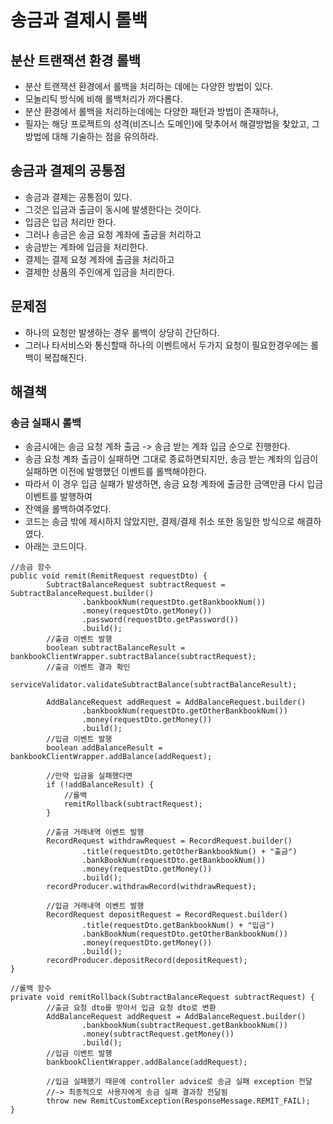 # 송금과 결제시 롤백

## 분산 트랜잭션 환경 롤백
* 분산 트랜잭션 환경에서 롤백을 처리하는 데에는 다양한 방법이 있다.
* 모놀리틱 방식에 비해 롤백처리가 까다롭다.
* 분산 환경에서 롤백을 처리하는데에는 다양한 패턴과 방법이 존재하나,
* 필자는 해당 프로젝트의 성격(비즈니스 도메인)에 맞추어서 해결방법을 찾았고, 그 방법에 대해 기술하는 점을 유의하라.

## 송금과 결제의 공통점
* 송금과 결제는 공통점이 있다.
* 그것은 입금과 출금이 동시에 발생한다는 것이다.
* 입금은 입금 처리만 한다.
* 그러나 송금은 송금 요청 계좌에 출금을 처리하고
* 송금받는 계좌에 입금을 처리한다.
* 결제는 결제 요청 계좌에 출금을 처리하고
* 결제한 상품의 주인에게 입금을 처리한다.

## 문제점
* 하나의 요청만 발생하는 경우 롤백이 상당히 간단하다.
* 그러나 타서비스와 통신할때 하나의 이벤트에서 두가지 요청이 필요한경우에는 롤백이 복잡해진다.

## 해결책
### 송금 실패시 롤백
* 송금시에는 송금 요청 계좌 출금 -> 송금 받는 계좌 입금 순으로 진행한다.
* 송금 요청 계좌 출금이 실패하면 그대로 종료하면되지만, 송금 받는 계좌의 입금이 실패하면 이전에 발행했던 이벤트를 롤백해야한다.
* 따라서 이 경우 입금 실패가 발생하면, 송금 요청 계좌에 출금한 금액만큼 다시 입금 이벤트를 발행하여
* 잔액을 롤백하여주었다.
* 코드는 송금 밖에 제시하지 않았지만, 결제/결제 취소 또한 동일한 방식으로 해결하였다.
* 아래는 코드이다.
```
//송금 함수
public void remit(RemitRequest requestDto) {
        SubtractBalanceRequest subtractRequest = SubtractBalanceRequest.builder()
                .bankbookNum(requestDto.getBankbookNum())
                .money(requestDto.getMoney())
                .password(requestDto.getPassword())
                .build();
        //출금 이벤트 발행
        boolean subtractBalanceResult = bankbookClientWrapper.subtractBalance(subtractRequest);
        //출금 이벤트 결과 확인
        serviceValidator.validateSubtractBalance(subtractBalanceResult);

        AddBalanceRequest addRequest = AddBalanceRequest.builder()
                .bankbookNum(requestDto.getOtherBankbookNum())
                .money(requestDto.getMoney())
                .build();
        //입금 이벤트 발행
        boolean addBalanceResult = bankbookClientWrapper.addBalance(addRequest);

        //만약 입금을 실패했다면
        if (!addBalanceResult) {
            //롤백
            remitRollback(subtractRequest);
        }

        //출금 거래내역 이벤트 발행
        RecordRequest withdrawRequest = RecordRequest.builder()
                .title(requestDto.getOtherBankbookNum() + "출금")
                .bankBookNum(requestDto.getBankbookNum())
                .money(requestDto.getMoney())
                .build();
        recordProducer.withdrawRecord(withdrawRequest);
        
        //입금 거래내역 이벤트 발행
        RecordRequest depositRequest = RecordRequest.builder()
                .title(requestDto.getBankbookNum() + "입금")
                .bankBookNum(requestDto.getOtherBankbookNum())
                .money(requestDto.getMoney())
                .build();
        recordProducer.depositRecord(depositRequest);
}

//롤백 함수
private void remitRollback(SubtractBalanceRequest subtractRequest) {
        //출금 요청 dto를 받아서 입금 요청 dto로 변환
        AddBalanceRequest addRequest = AddBalanceRequest.builder()
                .bankbookNum(subtractRequest.getBankbookNum())
                .money(subtractRequest.getMoney())
                .build();
        //입금 이벤트 발행
        bankbookClientWrapper.addBalance(addRequest);

        //입금 실패했기 때문에 controller advice로 송금 실패 exception 전달
        //-> 최종적으로 사용자에게 송금 실패 결과창 전달됨
        throw new RemitCustomException(ResponseMessage.REMIT_FAIL);
}
```